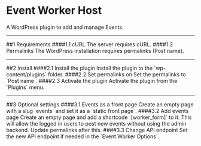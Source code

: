 Event Worker Host
=================

A WordPress plugin to add and manage Events.

<hr>
##1 Requirements
####1.1 cURL
The server requires cURL.
####1.2 Permalinks
The WordPress installation requires permalinks (Post name).

<hr>
##2 Install
####2.1 Install the plugin
Install the plugin to the `wp-content/plugins` folder.
####2.2 Set permalinks on
Set the permalinks to `Post name`.
####2.3 Activate the plugin
Activate the plugin from the `Plugins` menu.

<hr>
##3 Optional settings
####3.1 Events as a front page
Create an empty page with a slug `events` and set it as a `static front page`.
####3.2 Add events page
Create an empty page and add a shortcode `[worker_form]` to it. This will
allow the logged in users to post new events without using the admin backend.
Update permalinks after this.
####3.3 Change API endpoint
Set the new API endpoint if needed in the `Event Worker Options`.
